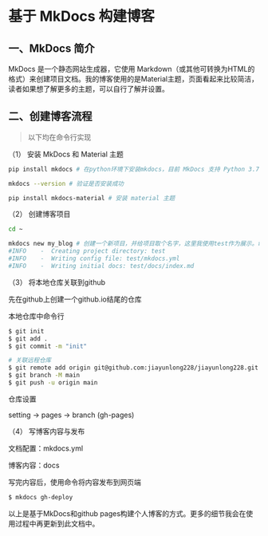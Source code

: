 # 基于 MkDocs 构建博客

## 一、MkDocs 简介

MkDocs 是一个静态网站生成器，它使用 Markdown（或其他可转换为HTML的格式）来创建项目文档。我的博客使用的是Material主题，页面看起来比较简洁，读者如果想了解更多的主题，可以自行了解并设置。


## 二、创建博客流程
> 以下均在命令行实现

（1） 安装 MkDocs 和 Material 主题

```sh
pip install mkdocs # 在python环境下安装mkdocs，目前 MkDocs 支持 Python 3.7 及更高版本。

mkdocs --version # 验证是否安装成功

pip install mkdocs-material # 安装 material 主题
```

（2） 创建博客项目

```sh
cd ~

mkdocs new my_blog # 创建一个新项目，并给项目取个名字，这里我使用test作为展示。命令返回内容如下，说明执行成功。
#INFO    -  Creating project directory: test
#INFO    -  Writing config file: test/mkdocs.yml
#INFO    -  Writing initial docs: test/docs/index.md
```

（3） 将本地仓库关联到github

先在github上创建一个github.io结尾的仓库

本地仓库中命令行
```sh
$ git init
$ git add .
$ git commit -m "init"

# 关联远程仓库
$ git remote add origin git@github.com:jiayunlong228/jiayunlong228.git # change to your github repo
$ git branch -M main
$ git push -u origin main
```

仓库设置

setting -> pages -> branch (gh-pages)


（4） 写博客内容与发布

文档配置：mkdocs.yml

博客内容：docs

写完内容后，使用命令将内容发布到网页端
```sh
$ mkdocs gh-deploy
```

以上是基于MkDocs和github pages构建个人博客的方式。更多的细节我会在使用过程中再更新到此文档中。



